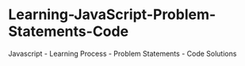 Learning-JavaScript-Problem-Statements-Code
===========================================

Javascript - Learning Process - Problem Statements - Code Solutions
